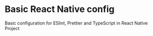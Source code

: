 # Basic React Native config
Basic configuration for ESlint, Prettier and TypeScript in React Native Project
